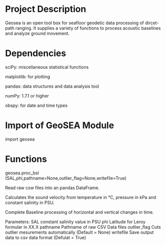 
# Project Description


Geosea is an open tool box for seafloor geodetic data processing of dircet-path ranging. It supplies a variety of functions to process acoustic baselines and analyze ground movement. 


# Dependencies


sciPy: miscellaneous statistical functions

matplotlib: for plotting

pandas: data structures and data analysis tool

numPy: 1.7.1 or higher

obspy: for date and time types


# Import of GeoSEA Module

import geosea 

# Functions

geosea.proc_bsl (SAL,phi,pathname=None,outlier_flag=None,writefile=True)

Read raw csw files into an pandas DataFrame. 

Calculates the sound velocity from temperature in °C, pressure in kPa and constant salinity in PSU. 

Complete Baseline processing of horizontal and vertical changes in time. 

Parameters:
            SAL                 constant salinity value in PSU
            phi                   Latitude for Leroy formular in XX.X
            pathname        Pathname of raw CSV Data files
            outlier_flag      Cuts outlier mesurements automatically (Default = None)
            writefile           Save output data to csv data format (Defulat = True)
            
            
            






